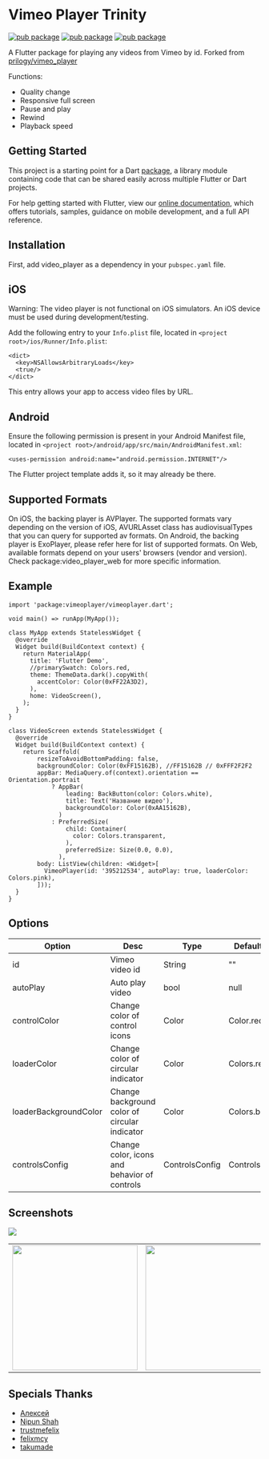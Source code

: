 # Vimeo Player Trinity
[![pub package](https://img.shields.io/pub/v/better_player.svg)](https://pub.dartlang.org/packages/better_player)
[![pub package](https://img.shields.io/github/license/jhomlala/betterplayer.svg?style=flat)](https://github.com/jhomlala/betterplayer)
[![pub package](https://img.shields.io/badge/platform-flutter-blue.svg)](https://github.com/jhomlala/betterplayer)

A Flutter package for playing any videos from Vimeo by id. Forked from [prilogy/vimeo_player](https://github.com/prilogy/vimeo_player) 

Functions:
* Quality change
* Responsive full screen
* Pause and play
* Rewind
* Playback speed

## Getting Started

This project is a starting point for a Dart
[package](https://flutter.dev/developing-packages/),
a library module containing code that can be shared easily across
multiple Flutter or Dart projects.

For help getting started with Flutter, view our 
[online documentation](https://flutter.dev/docs), which offers tutorials, 
samples, guidance on mobile development, and a full API reference.

## Installation
First, add video_player as a dependency in your `pubspec.yaml` file.

## iOS
Warning: The video player is not functional on iOS simulators. An iOS device must be used during development/testing.

Add the following entry to your `Info.plist` file, located in `<project root>/ios/Runner/Info.plist`:

```<key>NSAppTransportSecurity</key>
<dict>
  <key>NSAllowsArbitraryLoads</key>
  <true/>
</dict>
```
This entry allows your app to access video files by URL.

## Android
Ensure the following permission is present in your Android Manifest file, located in `<project root>/android/app/src/main/AndroidManifest.xml`:

```<uses-permission android:name="android.permission.INTERNET"/>```

The Flutter project template adds it, so it may already be there.

## Supported Formats
On iOS, the backing player is AVPlayer. The supported formats vary depending on the version of iOS, AVURLAsset class has audiovisualTypes that you can query for supported av formats.
On Android, the backing player is ExoPlayer, please refer here for list of supported formats.
On Web, available formats depend on your users' browsers (vendor and version). Check package:video_player_web for more specific information.

## Example

```import 'package:flutter/material.dart';
import 'package:vimeoplayer/vimeoplayer.dart';

void main() => runApp(MyApp());

class MyApp extends StatelessWidget {
  @override
  Widget build(BuildContext context) {
    return MaterialApp(
      title: 'Flutter Demo',
      //primarySwatch: Colors.red,
      theme: ThemeData.dark().copyWith(
        accentColor: Color(0xFF22A3D2),
      ),
      home: VideoScreen(),
    );
  }
}

class VideoScreen extends StatelessWidget {
  @override
  Widget build(BuildContext context) {
    return Scaffold(
        resizeToAvoidBottomPadding: false,
        backgroundColor: Color(0xFF15162B), //FF15162B // 0xFFF2F2F2
        appBar: MediaQuery.of(context).orientation == Orientation.portrait
            ? AppBar(
                leading: BackButton(color: Colors.white),
                title: Text('Название видео'),
                backgroundColor: Color(0xAA15162B),
              )
            : PreferredSize(
                child: Container(
                  color: Colors.transparent,
                ),
                preferredSize: Size(0.0, 0.0),
              ),
        body: ListView(children: <Widget>[
          VimeoPlayer(id: '395212534', autoPlay: true, loaderColor: Colors.pink),
        ]));
  }
}
```


## Options

| Option        | Desc                                 | Type  |Default Value | Required
|---------------|--------------------------------------|-------|--------------|-------
| id            | Vimeo video id                       |String | ""           | Y
| autoPlay      | Auto play video                      |bool   | null         | Y
| controlColor  | Change color of control icons        |Color  | Color.red    | N
| loaderColor   | Change color of circular indicator   |Color  | Colors.red   | N
| loaderBackgroundColor  | Change background color of circular indicator   |Color  | Colors.blue  | N
| controlsConfig   | Change color, icons and behavior of controls   |ControlsConfig  | ControlsConfig()   | N


## Screenshots

<table>
   <tr>
      <td>
         <img width="250px" src="https://raw.githubusercontent.com/takumade/vimeo_player_trinity/main/screenshots/1.jpg">
      </td>
      <td>
         <img width="250px" src="https://raw.githubusercontent.com/takumade/vimeo_player_trinity/main/screenshots/2.jpg">
      </td>
      <td>
         <img width="250px" src="https://raw.githubusercontent.com/takumade/vimeo_player_trinity/main/screenshots/3.jpg">
      </td>
      <td>
         <img width="250px" src="https://raw.githubusercontent.com/takumade/vimeo_player_trinity/main/screenshots/4.jpg">
      </td>
      <td>
         <img width="250px" src="https://raw.githubusercontent.com/takumade/vimeo_player_trinity/main/screenshots/5.jpg">
      </td>
      
   </tr>

  
   <img  src="https://raw.githubusercontent.com/takumade/vimeo_player_trinity/main/screenshots/7.jpg">

   
  </table>



## Specials Thanks

- [Алексей](https://github.com/aolychkin)
- [Nipun Shah](https://github.com/nvshah)
- [trustmefelix](https://github.com/trustmefelix)
- [felixmcy](https://github.com/felixmcy)
- [takumade](https://github.com/takumade)